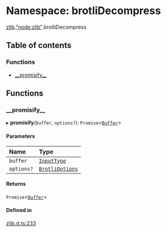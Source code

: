 # Namespace: brotliDecompress

[zlib](zlib.md).["node:zlib"](zlib._node_zlib_.md).brotliDecompress

## Table of contents

### Functions

- [\_\_promisify\_\_](zlib._node_zlib_.brotliDecompress.md#__promisify__)

## Functions

### \_\_promisify\_\_

▸ **__promisify__**(`buffer`, `options?`): `Promise`<[`Buffer`](buffer._buffer_.md#buffer)\>

#### Parameters

| Name | Type |
| :------ | :------ |
| `buffer` | [`InputType`](zlib._zlib_.md#inputtype) |
| `options?` | [`BrotliOptions`](../interfaces/zlib._zlib_.BrotliOptions.md) |

#### Returns

`Promise`<[`Buffer`](buffer._buffer_.md#buffer)\>

#### Defined in

[zlib.d.ts:233](https://github.com/goodcodedev/bun-types/blob/8bd1b3a/zlib.d.ts#L233)
